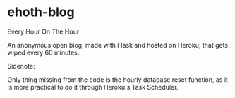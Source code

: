 # ehoth-blog
Every Hour On The Hour

An anonymous open blog, made with Flask and hosted on Heroku, that gets wiped every 60 minutes.



Sidenote:

Only thing missing from the code is the hourly database reset function, as it is more practical to do it through Heroku's Task Scheduler.
